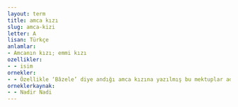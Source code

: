 ```yaml
---
layout: term
title: amca kızı
slug: amca-kizi
letter: A
lisan: Türkçe
anlamlar:
- Amcanın kızı; emmi kızı
ozellikler:
- - isim
ornekler:
- - Özellikle ‘Bâzele’ diye andığı amca kızına yazılmış bu mektuplar adamakıllı sansürden geçmiştir.
orneklerkaynak:
- - Nadir Nadi
---
```

